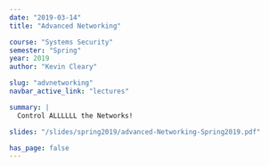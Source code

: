 ```yaml
---
date: "2019-03-14"
title: "Advanced Networking"

course: "Systems Security"
semester: "Spring"
year: 2019
author: "Kevin Cleary"

slug: "advnetworking"
navbar_active_link: "lectures"

summary: |
  Control ALLLLLL the Networks!

slides: "/slides/spring2019/advanced-Networking-Spring2019.pdf"

has_page: false
---
```

